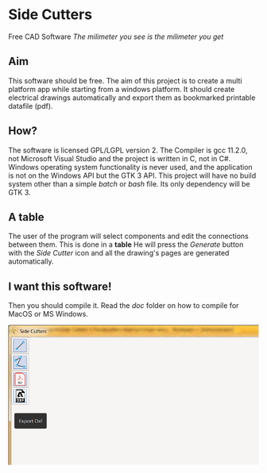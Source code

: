 # Side Cutters
Free CAD Software
*The milimeter you see is the milimeter you get*

## Aim
This software should be free. The aim of this project is to create a multi platform app while starting from a windows platform.
It should create electrical drawings automatically and export them as bookmarked printable datafile (pdf).

## How?
The software is licensed GPL/LGPL version 2. The Compiler is gcc 11.2.0, not Microsoft Visual Studio and the project is written in C, not in C#. 
Windows operating system functionality is never used, and the application is not on the Windows API but the GTK 3 API. This project will have no build system other than a simple *batch* or *bash* file. Its only dependency will be GTK 3. 

## A table
The user of the program will select components and edit the connections between them. This is done in a **table** 
He will press the *Generate* button with the *Side Cutter* icon and all the drawing's pages are generated automatically.

## I want this software!
Then you should compile it. Read the *doc* folder on how to compile for MacOS or MS Windows.

![A Screenshot of the program so far](/doc/pica1.png)
